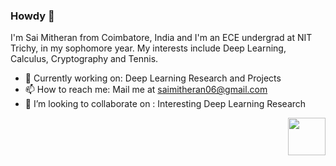 ### Howdy 👋

I'm Sai Mitheran from Coimbatore, India and I'm an ECE undergrad at NIT Trichy, in my sophomore year. My interests include Deep Learning, Calculus, Cryptography and Tennis.

- 🔭 Currently working on: Deep Learning Research and Projects
- 📫 How to reach me: Mail me at saimitheran06@gmail.com
- 👯 I’m looking to collaborate on : Interesting Deep Learning Research

<div align = "right">
  <img src="https://enterprise.github.com/assets/spinners/octocat-spinner-128-26a44333917854c6794d55eac947b1277fced54f1f60c5df5d93431db8753bc5.gif" width="60"       height="60">
</div>
<!--
![SMJ's Stats](https://github-readme-stats.vercel.app/api?username=smj007&show_icons=true&title_color=fff&icon_color=79ff97&text_color=9f9f9f&bg_color=151515&hide=["stars"])

